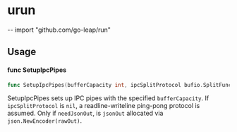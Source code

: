 # urun
--
    import "github.com/go-leap/run"


## Usage

#### func  SetupIpcPipes

```go
func SetupIpcPipes(bufferCapacity int, ipcSplitProtocol bufio.SplitFunc, needJsonOut bool) (stdin *bufio.Scanner, rawOut *bufio.Writer, jsonOut *json.Encoder)
```
SetupIpcPipes sets up IPC pipes with the specified `bufferCapacity`. If
`ipcSplitProtocol` is `nil`, a readline-writeline ping-pong protocol is assumed.
Only if `needJsonOut`, is `jsonOut` allocated via `json.NewEncoder(rawOut)`.
